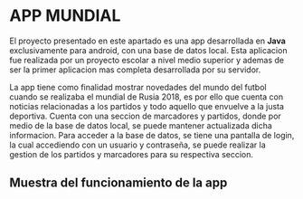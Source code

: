 # APP MUNDIAL
El proyecto presentado en este apartado es una app desarrollada en **Java** exclusivamente para android, con una base de datos local.
Esta aplicacion fue realizada por un proyecto escolar a nivel medio superior y ademas de ser la primer aplicacion mas completa desarrollada por su servidor.

La app tiene como finalidad mostrar novedades del mundo del futbol cuando se realizaba el mundial de Rusia 2018, es por ello que cuenta con noticias relacionadas a los partidos y todo aquello que envuelve a la justa deportiva. Cuenta con una seccion de marcadores y partidos, donde por medio de la base de datos local, se puede mantener actualizada dicha informacion. Para acceder a la base de datos, se tiene una pantalla de login, la cual accediendo con un usuario y contraseña, se puede realizar la gestion de los partidos y marcadores para su respectiva seccion.

## Muestra del funcionamiento de la app
